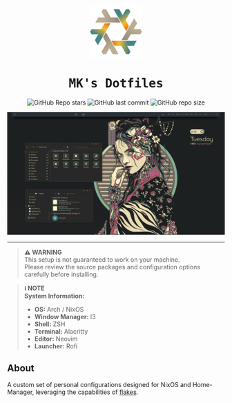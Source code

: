 <div align="center">

  <img alt="Nix-Snowflake" src="assets/nix-snowflake-gruvbox.svg" width="120px"/>

  <h1><samp>MK's Dotfiles</samp></h1>

  ![GitHub Repo stars](https://img.shields.io/github/stars/Gurjaka/Dotfiles?style=for-the-badge&labelColor=3c3836&color=d65d0e) 
  ![GitHub last commit](https://img.shields.io/github/last-commit/Gurjaka/Dotfiles?style=for-the-badge&labelColor=3c3836&color=fabd2f) 
  ![GitHub repo size](https://img.shields.io/github/repo-size/Gurjaka/Dotfiles?style=for-the-badge&labelColor=3c3836&color=458588)

  <p align="center">
    <a href="#">
      <img src="assets/ezgif-1-4bc10b931c.jpg" alt="Banner" title="Banner"/>
    </a>
  </p>

  <hr>

</div>

> **⚠ WARNING**  
> This setup is not guaranteed to work on your machine.  
> Please review the source packages and configuration options carefully before installing.

> **ℹ NOTE**  
> **System Information:**  
> - **OS:** Arch / NixOS  
> - **Window Manager:** I3  
> - **Shell:** ZSH  
> - **Terminal:** Alacritty  
> - **Editor:** Neovim  
> - **Launcher:** Rofi  

## About

A custom set of personal configurations designed for NixOS and Home-Manager, leveraging the capabilities of [flakes](https://nixos.wiki/wiki/Flakes).
